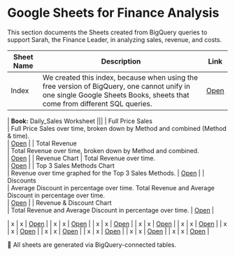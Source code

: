 # Google Sheets for Finance Analysis

This section documents the Sheets created from BigQuery queries to support Sarah, the Finance Leader, in analyzing sales, revenue, and costs.

| Sheet Name                  | Description                                              | Link |
|-----------------------------|----------------------------------------------------------|------|
| Index                       | We created this index, because when using the free version of BigQuery, one cannot unify in one single Google Sheets Books, sheets that come from different SQL queries. | [Open](https://docs.google.com/spreadsheets/d/1GiDFN_f_6JSeeUpENWCz33DkWQsgm-EPKKnOMKve5aE/edit?usp=sharing) |

| **Book:** Daily_Sales Worksheet |||
| Full Price Sales    
| Full Price Sales over time, broken down by Method and combined (Method & time).          
| [Open](https://docs.google.com/spreadsheets/d/1TkvEkzNEnuQBYfv11IVpvG4SQ0FjAvQZR4-ZZBtvF60/edit?gid=1094126242#gid=1094126242) |
| Total Revenue       
| Total Revenue over time, broken down by Method and combined.      
| [Open](https://docs.google.com/spreadsheets/d/1TkvEkzNEnuQBYfv11IVpvG4SQ0FjAvQZR4-ZZBtvF60/edit?gid=1922689457#gid=1922689457) |
| Revenue Chart 
| Total Revenue over time.        
| [Open](https://docs.google.com/spreadsheets/d/1TkvEkzNEnuQBYfv11IVpvG4SQ0FjAvQZR4-ZZBtvF60/edit?gid=743099105#gid=743099105) |
| Top 3 Sales Methods Chart   
| Revenue over time graphed for the Top 3 Sales Methods. 
| [Open](https://docs.google.com/spreadsheets/d/1TkvEkzNEnuQBYfv11IVpvG4SQ0FjAvQZR4-ZZBtvF60/edit?gid=236160172#gid=236160172) |
| Discounts   
| Average Discount in percentage over time. Total Revenue and Average Discount in percentage over time.  
| [Open](https://docs.google.com/spreadsheets/d/1TkvEkzNEnuQBYfv11IVpvG4SQ0FjAvQZR4-ZZBtvF60/edit?gid=1497289071#gid=1497289071) |
| Revenue & Discount Chart   
| Total Revenue and Average Discount in percentage over time. 
| [Open](https://docs.google.com/spreadsheets/d/1TkvEkzNEnuQBYfv11IVpvG4SQ0FjAvQZR4-ZZBtvF60/edit?gid=1034787980#gid=1034787980) |


| x   | x | [Open](x) |
| x   | x | [Open](x) |
| x   | x | [Open](x) |
| x   | x | [Open](x) |
| x   | x | [Open](x) |
| x   | x | [Open](x) |
| x   | x | [Open](x) |
| x   | x | [Open](x) |
| x   | x | [Open](x) |
| x   | x | [Open](x) |


📌 All sheets are generated via BigQuery-connected tables.
